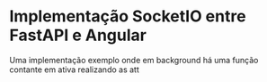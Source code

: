 # Implementação SocketIO entre FastAPI e Angular

Uma implementação exemplo onde em background há uma função contante em ativa realizando as att
